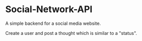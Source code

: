 # Social-Network-API
A simple backend for a social media website.

Create a user and post a thought which is similar to a "status".